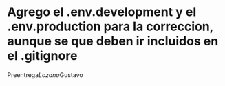 # Agrego el .env.development y el .env.production para la correccion, aunque se que deben ir incluidos en el .gitignore #

P r e e n t r e g a _ L o z a n o _ G u s t a v o 
 
 
